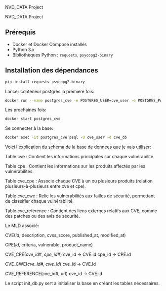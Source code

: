 NVD_DATA Project

NVD_DATA Project

## Prérequis
- Docker et Docker Compose installés
- Python 3.x
- Bibliothèques Python : `requests`, `psycopg2-binary`

## Installation des dépendances
```bash
pip install requests psycopg2-binary
```

Lancer conteneur postgres la première fois:
```bash
docker run --name postgres_cve -e POSTGRES_USER=cve_user -e POSTGRES_PASSWORD=cve_pass -e POSTGRES_DB=cve_db -p 5432:5432 -v postgres_data:/var/lib/postgresql/data -d postgres
```

Les prochaines fois:
```bash
docker start postgres_cve
```

Se connecter à la base:
```bash
docker exec -it postgres_cve psql -U cve_user -d cve_db
```

Voici l'explication du schéma de la base de données que je vais utiliser:

Table cve : Contient les informations principales sur chaque vulnérabilité.

Table cpe : Contient les informations sur les produits affectés par les vulnérabilités.

Table cve_cpe : Associe chaque CVE à un ou plusieurs produits (relation plusieurs-à-plusieurs entre cve et cpe).

Table cve_cwe : Relie les vulnérabilités aux failles de sécurité, permettant de classifier chaque vulnérabilité.

Table cve_reference : Contient des liens externes relatifs aux CVE, comme des patches ou des avis de sécurité.

Le MLD associé:

CVE(_id_, description, cvss_score, published_at, modified_at)

CPE(_id_, criteria, vulnerable, product_name)

CVE_CPE(_cve_id_#, _cpe_id_#)
    cve_id → CVE.id
    cpe_id → CPE.id

CVE_CWE(_cve_id_#, _cwe_id_)
    cve_id → CVE.id

CVE_REFERENCE(cve_id#, url)
    cve_id → CVE.id

Le script init_db.py sert à initialiser la base en créant les tables nécessaires.
